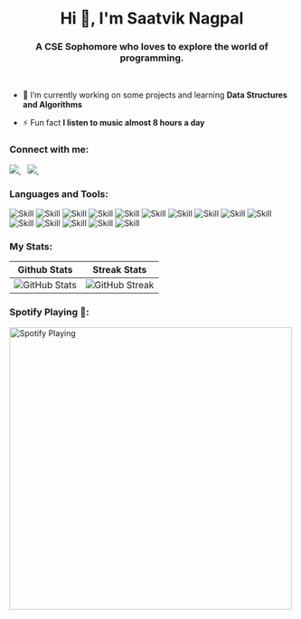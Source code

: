 <h1 align="center">Hi 👋, I'm Saatvik Nagpal</h1>
<h3 align="center">A CSE Sophomore who loves to explore the world of programming.</h3> <br>

- 🌱 I’m currently working on some projects and learning **Data Structures and Algorithms**

- ⚡ Fun fact **I listen to music almost 8 hours a day**

<h3 align="left">Connect with me:</h3>
<p align="left">
<a href="https://www.linkedin.com/in/saatviknagpal/">
    <img src="https://img.shields.io/badge/linkedin-%230077B5.svg?&style=for-the-badge&logo=linkedin&logoColor=white" />
  </a>&nbsp;&nbsp;
  <a href="https://instagram.com/saatvik_nagpal">
    <img src="https://img.shields.io/badge/instagram-%23E4405F.svg?&style=for-the-badge&logo=instagram&logoColor=white" />        
  </a>&nbsp;&nbsp;
</p>

<h3 align="left">Languages and Tools:</h3>

![Skill](https://img.shields.io/badge/HTML5-E34F26?style=for-the-badge&logo=html5&logoColor=white)
![Skill](https://img.shields.io/badge/CSS3-1572B6?style=for-the-badge&logo=css3&logoColor=white)
![Skill](https://img.shields.io/badge/JavaScript-323330?style=for-the-badge&logo=javascript&logoColor=F7DF1E)
![Skill](https://img.shields.io/badge/React-20232A?style=for-the-badge&logo=react&logoColor=61DAFB)
![Skill](https://img.shields.io/badge/Node.js-43853D?style=for-the-badge&logo=node.js&logoColor=white)
![Skill](https://img.shields.io/badge/npm-CB3837?style=for-the-badge&logo=npm&logoColor=white)
![Skill](https://img.shields.io/badge/Express.js-000000?style=for-the-badge&logo=express&logoColor=white)
![Skill](https://img.shields.io/badge/Java-ED8B00?style=for-the-badge&logo=java&logoColor=white)
![Skill](https://img.shields.io/badge/Markdown-000000?style=for-the-badge&logo=markdown&logoColor=white)
![Skill](https://img.shields.io/badge/Bootstrap-563D7C?style=for-the-badge&logo=bootstrap&logoColor=white)
![Skill](https://img.shields.io/badge/Heroku-430098?style=for-the-badge&logo=heroku&logoColor=white)
![Skill](https://img.shields.io/badge/Git-F05032?style=for-the-badge&logo=git&logoColor=white)
![Skill](https://img.shields.io/badge/Postman-FF6C37?style=for-the-badge&logo=Postman&logoColor=white)
![Skill](https://img.shields.io/badge/Visual_Studio_Code-0078D4?style=for-the-badge&logo=visual%20studio%20code&logoColor=white)
![Skill](https://img.shields.io/badge/Microsoft_Office-D83B01?style=for-the-badge&logo=microsoft-office&logoColor=white)

<h3 align="left">My Stats:</h3>

<!-- <p align = "left">
  <img src="https://github-readme-stats.vercel.app/api?username=saatviknagpal&show_icons=true&count_private=true&theme=dark&hide_border=true" width="42%">&nbsp;&nbsp;
  <img src="https://github-readme-streak-stats.herokuapp.com?user=saatviknagpal&theme=dark&hide_border=true" width="42%">&nbsp;&nbsp;
</p> -->
Github Stats         |  Streak Stats
:-------------------------:|:-------------------------:
![GitHub Stats](https://github-readme-stats.vercel.app/api?username=saatviknagpal&show_icons=true&count_private=true&theme=dark&hide_border=true) | ![GitHub Streak](https://github-readme-streak-stats.herokuapp.com?user=saatviknagpal&theme=dark&hide_border=true)

<h3 align="left">Spotify Playing 🎵: </h3>

[<img src="https://spotify-readme-gules.vercel.app/api/spotify-playing" alt="Spotify Playing" width="500" />](https://open.spotify.com/user/31tqskg6djorwiumedgoramcxfvu)

